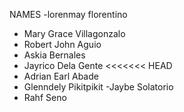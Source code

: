 NAMES
-lorenmay florentino
- Mary Grace Villagonzalo
- Robert John Aguio
- Askia Bernales
- Jayrico Dela Gente
<<<<<<< HEAD
- Adrian Earl Abade
- Glenndely Pikitpikit
-Jaybe Solatorio
- Rahf Seno